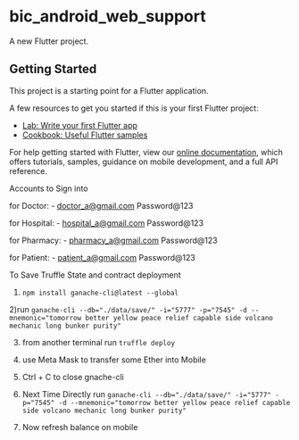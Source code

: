 # bic_android_web_support

A new Flutter project.

## Getting Started

This project is a starting point for a Flutter application.

A few resources to get you started if this is your first Flutter project:

- [Lab: Write your first Flutter app](https://flutter.dev/docs/get-started/codelab)
- [Cookbook: Useful Flutter samples](https://flutter.dev/docs/cookbook)

For help getting started with Flutter, view our
[online documentation](https://flutter.dev/docs), which offers tutorials,
samples, guidance on mobile development, and a full API reference.

Accounts to Sign into

for Doctor: -
doctor_a@gmail.com
Password@123

for Hospital: -
hospital_a@gmail.com
Password@123

for Pharmacy: -
    pharmacy_a@gmail.com
Password@123

for Patient: -
patient_a@gmail.com
Password@123


To Save Truffle State and contract deployment

1) `npm install ganache-cli@latest --global`

2)run ` ganache-cli --db="./data/save/" -i="5777" -p="7545" -d --mnemonic="tomorrow better yellow peace relief capable side volcano mechanic long bunker purity" ` 

3) from another terminal run `truffle deploy`

4) use Meta Mask to transfer some Ether into Mobile

5) Ctrl + C to close gnache-cli

6) Next Time Directly run ` ganache-cli --db="./data/save/" -i="5777" -p="7545" -d --mnemonic="tomorrow better yellow peace relief capable side volcano mechanic long bunker purity" `

7) Now refresh balance on mobile
